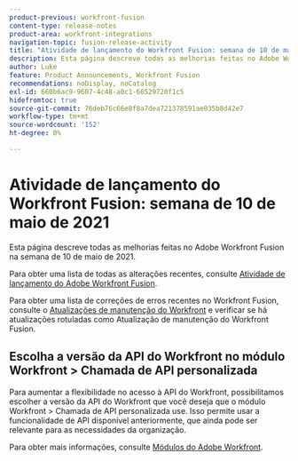 ```yaml
---
product-previous: workfront-fusion
content-type: release-notes
product-area: workfront-integrations
navigation-topic: fusion-release-activity
title: "Atividade de lançamento do Workfront Fusion: semana de 10 de maio de 2021"
description: Esta página descreve todas as melhorias feitas no Adobe Workfront Fusion na semana de 10 de maio de 2021.
author: Luke
feature: Product Announcements, Workfront Fusion
recommendations: noDisplay, noCatalog
exl-id: 660b6ac9-9607-4c48-a0c1-60529720f1c5
hidefromtoc: true
source-git-commit: 76deb76c66e8f8a7dea721378591ae035b8d42e7
workflow-type: tm+mt
source-wordcount: '152'
ht-degree: 0%

---
```


# Atividade de lançamento do Workfront Fusion: semana de 10 de maio de 2021

Esta página descreve todas as melhorias feitas no Adobe Workfront Fusion na semana de 10 de maio de 2021.

Para obter uma lista de todas as alterações recentes, consulte [Atividade de lançamento do Adobe Workfront Fusion](../../../product-announcements/product-releases/fusion-release-activity/fusion-release-activity.md).

Para obter uma lista de correções de erros recentes no Workfront Fusion, consulte o [Atualizações de manutenção do Workfront](https://experienceleague.adobe.com/docs/workfront-known-issues/releases/current-updates.html) e verificar se há atualizações rotuladas como Atualização de manutenção do Workfront Fusion.

## Escolha a versão da API do Workfront no módulo Workfront > Chamada de API personalizada

Para aumentar a flexibilidade no acesso à API do Workfront, possibilitamos escolher a versão da API do Workfront que você deseja que o módulo Workfront > Chamada de API personalizada use. Isso permite usar a funcionalidade de API disponível anteriormente, que ainda pode ser relevante para as necessidades da organização.

Para obter mais informações, consulte [Módulos do Adobe Workfront](../../../workfront-fusion/apps-and-their-modules/workfront-modules.md).
